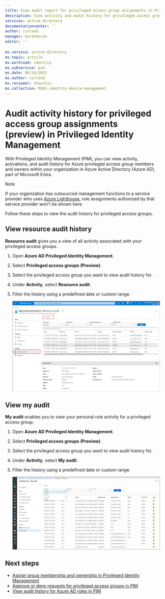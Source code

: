 ```yaml
---
title: View audit report for privileged access group assignments in Privileged Identity Management (PIM) - Azure AD | Microsoft Docs
description: View activity and audit history for privileged access group assignments in Azure AD Privileged Identity Management (PIM).
services: active-directory
documentationcenter: ''
author: curtand
manager: karenhoran
editor: ''

ms.service: active-directory
ms.topic: article
ms.workload: identity
ms.subservice: pim
ms.date: 06/24/2022
ms.author: curtand
ms.reviewer: shaunliu
ms.collection: M365-identity-device-management
---
```

# Audit activity history for privileged access group assignments (preview) in Privileged Identity Management

With Privileged Identity Management (PIM), you can view activity, activations, and audit history for Azure privileged access group members and owners within your organization in Azure Active Directory (Azure AD), part of Microsoft Entra.

> [!NOTE]
> If your organization has outsourced management functions to a service provider who uses [Azure Lighthouse](../../lighthouse/overview.md), role assignments authorized by that service provider won't be shown here.

Follow these steps to view the audit history for privileged access groups.

## View resource audit history

**Resource audit** gives you a view of all activity associated with your privileged access groups.

1. Open **Azure AD Privileged Identity Management**.

1. Select **Privileged access groups (Preview)**.

1. Select the privileged access group you want to view audit history for.

1. Under **Activity**, select **Resource audit**.

1. Filter the history using a predefined date or custom range.

    ![Resource audit list with filters](media/groups-audit/groups-resource-audit.png)

## View my audit

**My audit** enables you to view your personal role activity for a privileged access group.

1. Open **Azure AD Privileged Identity Management**.

1. Select **Privileged access groups (Preview)**.

1. Select the privileged access group you want to view audit history for.

1. Under **Activity**, select **My audit**.

1. Filter the history using a predefined date or custom range.

    ![Audit list for the current user](media/azure-pim-resource-rbac/my-audit-time.png)

## Next steps

- [Assign group membership and ownership in Privileged Identity Management](groups-assign-member-owner.md)
- [Approve or deny requests for privileged access groups in PIM](groups-approval-workflow.md)
- [View audit history for Azure AD roles in PIM](groups-audit.md)
